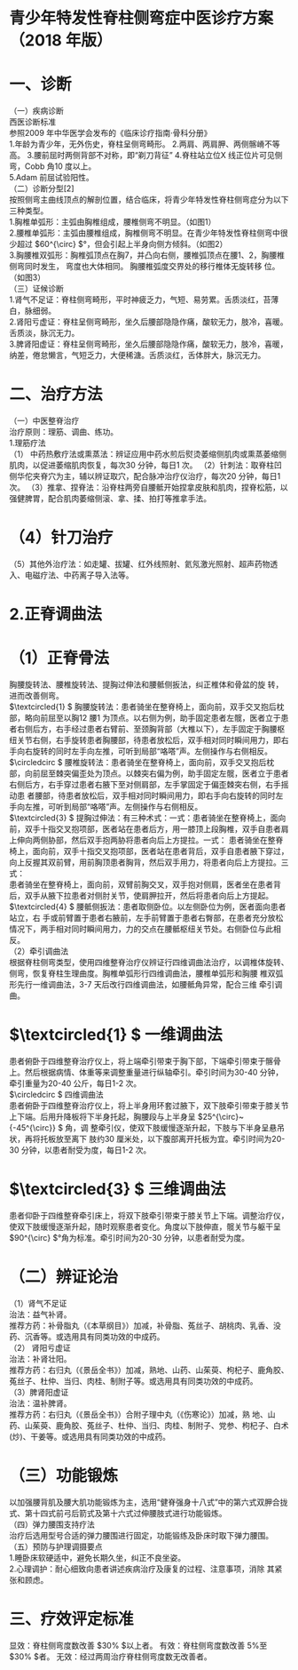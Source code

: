 # 青少年特发性脊柱侧弯症中医诊疗方案 （2018 年版）  
# 一、诊断  
（一）疾病诊断  
西医诊断标准  
参照2009 年中华医学会发布的《临床诊疗指南·骨科分册》  
1.年龄为青少年，无外伤史，脊柱呈侧弯畸形。 2.两肩、两肩胛、两侧髂嵴不等高。 3.腰前屈时两侧背部不对称，即“剃刀背征”  4.脊柱站立位X 线正位片可见侧弯，Cobb 角10 度以上。  
5.Adam 前屈试验阳性。  
（二）诊断分型[2]  
按照侧弯主曲线顶点的解剖位置，结合临床，将青少年特发性脊柱侧弯症分为以下三种类型。  
1.胸椎单弧形：主弧由胸椎组成，腰椎侧弯不明显。（如图1）  
2.腰椎单弧形：主弧由腰椎组成，胸椎侧弯不明显。在青少年特发性脊柱侧弯中很少超过 $60^{\circ} $°，但会引起上半身向侧方倾斜。（如图2）  
3.胸腰椎双弧形：胸椎弧顶点在胸7，并凸向右侧，腰椎弧顶点在腰1、2，胸腰椎侧弯同时发生， 弯度也大体相同。 胸腰椎弧度交界处的移行椎体无旋转移 位。（如图3）  
（三）证候诊断  
1.肾气不足证：脊柱侧弯畸形，平时神疲乏力，气短、易劳累。舌质淡红，苔薄白，脉细弱。  
2.肾阳亏虚证：脊柱呈侧弯畸形，坐久后腰部隐隐作痛，酸软无力，肢冷，喜暖。舌质淡，脉沉无力。  
3.脾肾阳虚证：脊柱呈侧弯畸形，坐久后腰部隐隐作痛，酸软无力，肢冷，喜暖，纳差，倦怠懒言，气短乏力，大便稀溏。舌质淡红，舌体胖大，脉沉无力。  
# 二、治疗方法  
（一）中医整脊治疗  
治疗原则：理筋、调曲、练功。  
1.理筋疗法  
（1） 中药热敷疗法或熏蒸法：辨证应用中药水煎后熨烫萎缩侧肌肉或熏蒸萎缩侧肌肉，以促进萎缩肌肉恢复，每次30 分钟，每日1 次。 （2）针刺法：取脊柱凹侧华佗夹脊穴为主，辅以辨证取穴，配合脉冲治疗仪治疗，每次20 分钟，每日1 次。 （3）推拿、捏脊法：沿脊柱两旁自腰骶开始捏拿皮肤和肌肉，捏脊松筋，以强健脾胃，配合肌肉萎缩侧滚、拿、揉、拍打等推拿手法。  
# （4）针刀治疗  
（5）其他外治疗法：如走罐、拔罐、红外线照射、氦氖激光照射、超声药物透入、电磁疗法、中药离子导入法等。  
# 2.正脊调曲法  
# （1）正脊骨法  
胸腰旋转法、腰椎旋转法、提胸过伸法和腰骶侧扳法，纠正椎体和骨盆的旋 转，进而改善侧弯。  
$\textcircled{1} $ 胸腰旋转法：患者骑坐在整脊椅上，面向前，双手交叉抱后枕部，略向前屈至以胸12 腰1 为顶点。以右侧为例，助手固定患者左髋，医者立于患者右侧后方，右手经过患者右臂前、至颈胸背部（大椎以下），左手固定于胸腰枢纽关节右侧，右手旋转患者胸腰部，待患者放松后，双手相对同时瞬间用力，即右手向右旋转的同时左手向左推，可听到局部“咯嗒”声。左侧操作与右侧相反。  
$\circledcirc $ 腰椎旋转法：患者骑坐在整脊椅上，面向前，双手交叉抱后枕部，向前屈至棘突偏歪处为顶点。以棘突右偏为例，助手固定左髋，医者立于患者右侧后方，右手穿过患者右腋下至对侧肩部，左手掌固定于偏歪棘突右侧，右手摇动患 者腰部，待患者放松后，双手相对同时瞬间用力，即右手向右旋转的同时左手向左推，可听到局部“咯嗒”声。左侧操作与右侧相反。  
$\textcircled{3} $ 提胸过伸法：有三种术式：一式：患者骑坐在整脊椅上，面向前，双手十指交叉抱项部，医者站在患者后方，用一膝顶上段胸椎，双手自患者肩上伸向两侧胁部，然后双手抱两胁将患者向后上方提拉。一式： 患者骑坐在整脊椅上，面向前，双手十指交叉抱项部，医者站在患者背后，双手自患者腋下穿过，向上反握其双前臂，用前胸顶患者胸背，然后双手用力，将患者向后上方提拉。三式：  
患者骑坐在整脊椅上，面向前，双臂前胸交叉，双手抱对侧肩，医者坐在患者背后，双手从腋下拉患者对侧肘关节，使肩胛拉开，然后将患者向后上方提起。  
$\textcircled{4} $  腰骶侧扳法：患者取侧卧位。以左侧卧位为例，医者面向患者站立，右 手或前臂置于患者右腋前，左手前臂置于患者右臀部，在患者充分放松情况下，两手相对同时瞬间用力，力的交点在腰骶枢纽关节处。右侧卧位与此相反。  
（2）牵引调曲法  
根据脊柱侧弯类型，使用四维整脊治疗仪辨证行四维调曲法治疗，以调椎体旋转、侧弯，恢复脊柱生理曲度。胸椎单弧形行四维调曲法，腰椎单弧形和胸腰 椎双弧形先行一维调曲法，3-7 天后改行四维调曲法，如腰骶角异常，配合三维 牵引调曲。  
# $\textcircled{1} $ 一维调曲法  
患者俯卧于四维整脊治疗仪上，将上端牵引带束于胸下部，下端牵引带束于髂骨上。然后根据病情、体重等来调整重量进行纵轴牵引。牵引时间为30-40 分钟，牵引重量为20-40 公斤，每日1-2 次。  
$\circledcirc $ 四维调曲法  
患者俯卧于四维整脊治疗仪上，将上半身用环套过腋下，双下肢牵引带束于膝关节上下端。后用升降板将下半身托起，胸腰段与上半身呈 $25^{\circ}~{-45^{\circ}} $ 角，调 整牵引仪，使双下肢缓慢逐渐升起，下肢与下半身呈悬吊状，再将托板放至离下 肢约30 厘米处，以下腹部离开托板为宜。牵引时间为20-30 分钟，以患者耐受为度，每日1-2 次。  
# $\textcircled{3} $ 三维调曲法  
患者仰卧于四维整脊牵引床上，将双下肢牵引带束于膝关节上下端。调整治疗仪，使双下肢缓慢逐渐升起，随时观察患者变化。角度以下肢伸直，髋关节与躯干呈 $90^{\circ} $°角为标准。牵引时间为20-30 分钟，以患者耐受为度。  
# （二）辨证论治  
（1）肾气不足证  
治法：益气补肾。  
推荐方药：补骨脂丸（《本草纲目》）加减，补骨脂、菟丝子、胡桃肉、乳香、没药、沉香等。或选用具有同类功效的中成药。  
（2） 肾阳亏虚证  
治法：补肾壮阳。  
推荐方药：右归丸（《景岳全书》）加减，熟地、山药、山茱萸、枸杞子、鹿角胶、菟丝子、杜仲、当归、肉桂、制附子等。或选用具有同类功效的中成药。  
（3）脾肾阳虚证  
治法：温补脾肾。  
推荐方药：右归丸（《景岳全书》）合附子理中丸（《伤寒论》）加减，熟 地、山药、山茱萸、鹿角胶、菟丝子、杜仲、当归、肉桂、制附子、党参、枸杞子、白术(炒)、干姜等。或选用具有同类功效的中成药。  
# （三）功能锻炼  
以加强腰背肌及腰大肌功能锻炼为主，选用“健脊强身十八式”中的第六式双胛合拢式、第十四式前弓后箭式及第十六式过伸腰肢式进行功能锻炼。  
（四）弹力腰围支持疗法  
治疗后选用型号合适的弹力腰围进行固定，功能锻练及卧床时取下弹力腰围。  
（五）预防与护理调摄要点  
1.睡卧床软硬适中，避免长期久坐，纠正不良坐姿。  
2.心理调护：耐心细致向患者讲述疾病治疗及康复的过程、注意事项，消除 其紧张和顾虑。  
# 三、疗效评定标准  
显效：脊柱侧弯度数改善 $30\% $以上者。 有效：脊柱侧弯度数改善 $5\%$至 $30\% $者。 无效：经过两周治疗脊柱侧弯度数无改善者。  
